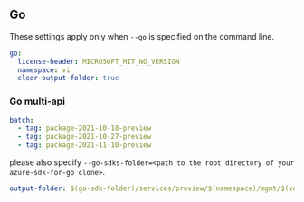 ## Go

These settings apply only when `--go` is specified on the command line.

```yaml $(go)
go:
  license-header: MICROSOFT_MIT_NO_VERSION
  namespace: vi
  clear-output-folder: true
```
### Go multi-api

``` yaml $(go) && $(multiapi)
batch:
  - tag: package-2021-10-18-preview
  - tag: package-2021-10-27-preview
  - tag: package-2021-11-10-preview


```
please also specify `--go-sdks-folder=<path to the root directory of your azure-sdk-for-go clone>`.

```yaml $(go)
output-folder: $(go-sdk-folder)/services/preview/$(namespace)/mgmt/$(version)/$(namespace)
```
